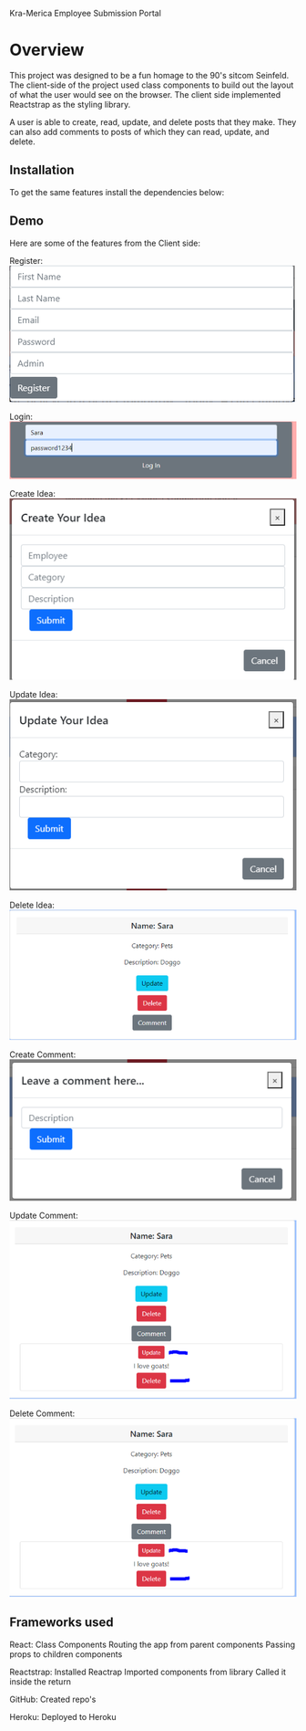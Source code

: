 Kra-Merica Employee Submission Portal

# Overview

This project was designed to be a fun homage to the 90's sitcom Seinfeld. The client-side of the project used class components to build out the layout of what the user would see on the browser. The client side implemented Reactstrap as the styling library. 

A user is able to create, read, update, and delete posts that they make. They can also add comments to posts of which they can read, update, and delete. 


## Installation

To get the same features install the dependencies below:




## Demo

Here are some of the features from the Client side:

Register:
![](assests/Register.PNG)

Login:
![](assests/Login.PNG)

Create Idea:
![](assests/CreateIdea.PNG)

Update Idea:
![](assests/UpdateIdea.PNG)

Delete Idea:
![](assests/DeleteIdea.PNG)

Create Comment:
![](assests/CommentCreate.PNG)

Update Comment:
![](assests/Update&DeleteComment.PNG)

Delete Comment:
![](assests/Update&DeleteComment.PNG)

## Frameworks used

React:
	Class Components
    Routing the app from parent components
	Passing props to children components

Reactstrap:
	Installed Reactrap
	Imported components from library
	Called it inside the return

GitHub:
	Created repo's


Heroku:
	Deployed to Heroku
